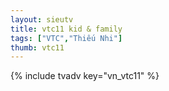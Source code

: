 ```yaml
---
layout: sieutv
title: vtc11 kid & family
tags: ["VTC","Thiếu Nhi"]
thumb: vtc11
---
```

{% include tvadv key="vn_vtc11" %}
